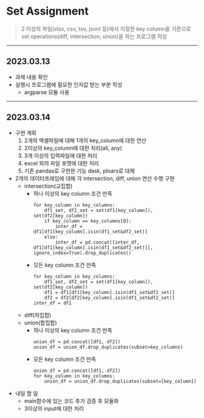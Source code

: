 # Set Assignment
> 2 이상의 파일(xlsx, csv, tsv, jsonl 등)에서 지정한 key column을 기준으로 set operations(diff, intersection, union)을 하는 프로그램 작성

---

## 2023.03.13
* 과제 내용 확인
* 실행시 프로그램에 필요한 인자값 받는 부분 작성
    * argparse 모듈 사용

---

## 2023.03.14
* 구현 계획
   1. 2개의 엑셀파일에 대해 1개의 key_column에 대한 연산
   2. 2이상의 key_column에 대한 처리(all, any)
   3. 3개 이상의 입력파일에 대한 처리
   4. excel 외의 파일 포맷에 대한 처리
   5. 기존 pandas로 구현한 기능 dask, ploars로 대체
* 2개의 데이터프레임에 대해 각 intersection, diff, union 연산 수행 구현
    * intersection(교집합)
        - 하나 이상의 key column 조건 만족
            ~~~
            for key_column in key_columns:
                df1_set, df2_set = set(df1[key_column]), set(df2[key_column])
                if key_column == key_columns[0]:
                    inter_df = df1[df1[key_column].isin(df1_set&df2_set)]
                else:
                    inter_df = pd.concat([inter_df, df1[df1[key_column].isin(df1_set&df2_set)]], ignore_index=True).drop_duplicates()
            ~~~
        - 모든 key column 조건 만족
            ~~~
            for key_column in key_columns:
                df1_set, df2_set = set(df1[key_column]), set(df2[key_column])
                df1 = df1[df1[key_column].isin(df1_set&df2_set)]
                df2 = df2[df2[key_column].isin(df1_set&df2_set)]
            inter_df = df1
            ~~~
    * diff(차집합)
    * union(합집합)
        - 하나 이상의 key column 조건 만족
            ~~~
            union_df = pd.concat([df1, df2])
            union_df = union_df.drop_duplicates(subset=key_columns)

            ~~~
        - 모든 key column 조건 만족
            ~~~
            union_df = pd.concat([df1, df2])
            for key_column in key_columns:
                union_df = union_df.drop_duplicates(subset=[key_column])            
            ~~~
* 내일 할 일
    * main함수에 있는 코드 추가 검증 후 모듈화
    * 3이상의 input에 대한 처리

